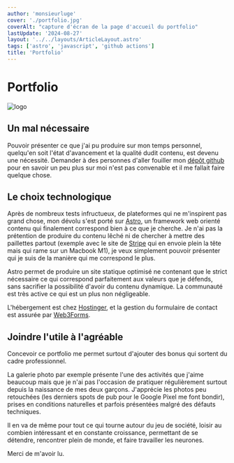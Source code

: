 ```yaml
---
author: 'monsieurluge'
cover: './portfolio.jpg'
coverAlt: "capture d'écran de la page d'accueil du portfolio"
lastUpdate: '2024-08-27'
layout: '../../layouts/ArticleLayout.astro'
tags: ['astro', 'javascript', 'github actions']
title: 'Portfolio'
---
```


# Portfolio

![logo](./portfolio.jpg)

## Un mal nécessaire

Pouvoir présenter ce que j'ai pu produire sur mon temps personnel, quelqu'en soit l'état d'avancement et la qualité dudit contenu, est devenu une nécessité. Demander à des personnes d'aller fouiller mon <a href="https://github.com/monsieurluge" target="_blank">dépôt github</a> pour en savoir un peu plus sur moi n'est pas convenable et il me fallait faire quelque chose.

## Le choix technologique

Après de nombreux tests infructueux, de plateformes qui ne m'inspirent pas grand chose, mon dévolu s'est porté sur <a href="https://astro.build/" target="_blank">Astro</a>, un framework web orienté contenu qui finalement correspond bien à ce que je cherche. Je n'ai pas la prétention de produire du contenu lêché ni de chercher à mettre des paillettes partout (exemple avec le site de <a href="https://beta.stripe.dev" target="_blank">Stripe</a> qui en envoie plein la tête mais qui rame sur un Macbook M1), je veux simplement pouvoir présenter qui je suis de la manière qui me correspond le plus.

Astro permet de produire un site statique optimisé ne contenant que le strict nécessaire ce qui correspond parfaitement aux valeurs que je défends, sans sacrifier la possibilité d'avoir du contenu dynamique. La communauté est très active ce qui est un plus non négligeable.

L'hébergement est chez <a href="https://www.hostinger.fr/" target="_blank">Hostinger</a>, et la gestion du formulaire de contact est assurée par <a href="https://web3forms.com/" target="_blank">Web3Forms</a>.

## Joindre l'utile à l'agréable

Concevoir ce portfolio me permet surtout d'ajouter des bonus qui sortent du cadre professionnel.

La galerie photo par exemple présente l'une des activités que j'aime beaucoup mais que je n'ai pas l'occasion de pratiquer régulièrement surtout depuis la naissance de mes deux garçons. J'apprécie les photos peu retouchées (les derniers spots de pub pour le Google Pixel me font bondir), prises en conditions naturelles et parfois présentées malgré des défauts techniques.

Il en va de même pour tout ce qui tourne autour du jeu de société, loisir au combien intéressant et en constante croissance, permettant de se détendre, rencontrer plein de monde, et faire travailler les neurones.

Merci de m'avoir lu.

